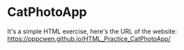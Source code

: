 # CatPhotoApp

It's a simple HTML exercise, here's the URL of the website: https://pppcwen.github.io/HTML_Practice_CatPhotoApp/
